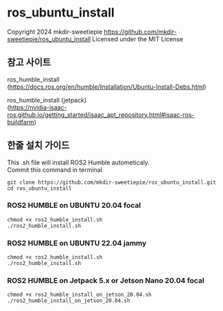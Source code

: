 # ros_ubuntu_install

Copyright 2024 mkdir-sweetiepie
https://github.com/mkdir-sweetiepie/ros_ubuntu_install
Licensed under the MIT License

## 참고 사이트
ros_humble_install <br>
(https://docs.ros.org/en/humble/Installation/Ubuntu-Install-Debs.html)

ros_humble_install (jetpack) <br>
(https://nvidia-isaac-ros.github.io/getting_started/isaac_apt_repository.html#isaac-ros-buildfarm)

## 한줄 설치 가이드
This .sh file will install ROS2 Humble autometicaly. <br>
Commit this command in terminal

```shell
git clone https://github.com/mkdir-sweetiepie/ros_ubuntu_install.git
cd ros_ubuntu_install
```

### ROS2 HUMBLE on UBUNTU 20.04 focal
```shell
chmod +x ros2_humble_install.sh 
./ros2_humble_install.sh
```

### ROS2 HUMBLE on UBUNTU 22.04 jammy
```shell
chmod +x ros2_humble_install.sh 
./ros2_humble_install.sh
```

### ROS2 HUMBLE on Jetpack 5.x or Jetson Nano 20.04 focal
```shell
chmod +x ros2_humble_install_on_jetson_20.04.sh
./ros2_humble_install_on_jetson_20.04.sh 
```
